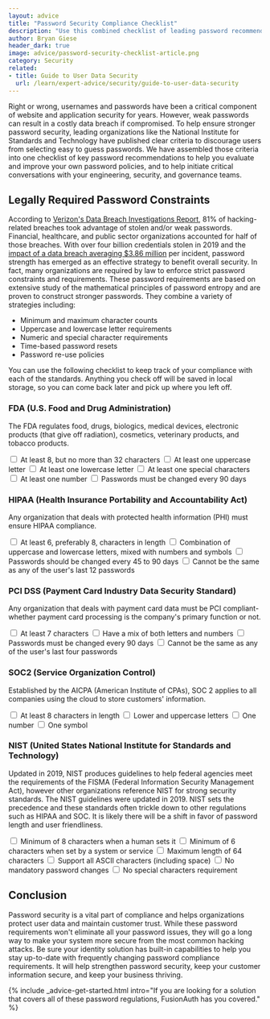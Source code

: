 ```yaml
---
layout: advice
title: "Password Security Compliance Checklist"
description: "Use this combined checklist of leading password recommendations to strengthen your company's password security policy, meet compliance standards, and minimize the risk of data theft."
author: Bryan Giese
header_dark: true
image: advice/password-security-checklist-article.png
category: Security
related:
- title: Guide to User Data Security
  url: /learn/expert-advice/security/guide-to-user-data-security
---
```


Right or wrong, usernames and passwords have been a critical component of website and application security for years. However, weak passwords can result in a costly data breach if compromised. To help ensure stronger password security, leading organizations like the National Institute for Standards and Technology have published clear criteria to discourage users from selecting easy to guess passwords. We have assembled those criteria into one checklist of key password recommendations to help you evaluate and improve your own password policies, and to help initiate critical conversations with your engineering, security, and governance teams.

## Legally Required Password Constraints

According to [Verizon's Data Breach Investigations Report](https://enterprise.verizon.com/resources/reports/dbir/ "Jump to Verizon's site"), 81% of hacking-related breaches took advantage of stolen and/or weak passwords. Financial, healthcare, and public sector organizations accounted for half of those breaches. With over four billion credentials stolen in 2019 and the [impact of a data breach averaging $3.86 million](https://www.forbes.com/sites/niallmccarthy/2018/07/13/the-average-cost-of-a-data-breach-is-highest-in-the-u-s-infographic/ "Jump to Forbes article") per incident, password strength has emerged as an effective strategy to benefit overall security. In fact, many organizations are required by law to enforce strict password constraints and requirements. These password requirements are based on extensive study of the mathematical principles of password entropy and are proven to construct stronger passwords. They combine a variety of strategies including:

- Minimum and maximum character counts
- Uppercase and lowercase letter requirements
- Numeric and special character requirements
- Time-based password resets
- Password re-use policies

You can use the following checklist to keep track of your compliance with each of the standards. Anything you check off will be saved in local storage, so you can come back later and pick up where you left off.

### FDA (U.S. Food and Drug Administration)

The FDA regulates food, drugs, biologics, medical devices, electronic products (that give off radiation), cosmetics, veterinary products, and tobacco products.

<label class="d-block">
<input type="checkbox" name="1"/> At least 8, but no more than 32 characters
</label>
<label class="d-block">
<input type="checkbox" name="2"/> At least one uppercase letter
</label>
<label class="d-block">
<input type="checkbox" name="3"/> At least one lowercase letter
</label>
<label class="d-block">
<input type="checkbox" name="4"/> At least one special characters
</label>
<label class="d-block">
<input type="checkbox" name="5"/> At least one number
</label>
<label class="d-block">
<input type="checkbox" name="6"/> Passwords must be changed every 90 days
</label>

### HIPAA (Health Insurance Portability and Accountability Act)

Any organization that deals with protected health information (PHI) must ensure HIPAA compliance.

<label class="d-block">
<input type="checkbox" name="7"/> At least 6, preferably 8, characters in length
</label>
<label class="d-block">
<input type="checkbox" name="8"/> Combination of uppercase and lowercase letters, mixed with numbers and symbols
</label>
<label class="d-block">
<input type="checkbox" name="9"/> Passwords should be changed every 45 to 90 days
</label>
<label class="d-block">
<input type="checkbox" name="10"/> Cannot be the same as any of the user's last 12 passwords
</label>

### PCI DSS (Payment Card Industry Data Security Standard)

Any organization that deals with payment card data must be PCI compliant-whether payment card processing is the company's primary function or not.

<label class="d-block">
<input type="checkbox" name="11"/> At least 7 characters
</label>
<label class="d-block">
<input type="checkbox" name="12"/> Have a mix of both letters and numbers
</label>
<label class="d-block">
<input type="checkbox" name="13"/> Passwords must be changed every 90 days
</label>
<label class="d-block">
<input type="checkbox" name="14"/> Cannot be the same as any of the user's last four passwords
</label>

### SOC2 (Service Organization Control)

Established by the AICPA (American Institute of CPAs), SOC 2 applies to all companies using the cloud to store customers' information.

<label class="d-block">
<input type="checkbox" name="15"/> At least 8 characters in length
</label>
<label class="d-block">
<input type="checkbox" name="16"/> Lower and uppercase letters
</label>
<label class="d-block">
<input type="checkbox" name="17"/> One number
</label>
<label class="d-block">
<input type="checkbox" name="18"/> One symbol
</label>

### NIST (United States National Institute for Standards and Technology)

Updated in 2019, NIST produces guidelines to help federal agencies meet the requirements of the FISMA (Federal Information Security Management Act), however other organizations reference NIST for strong security standards. The NIST guidelines were updated in 2019. NIST sets the precedence and these standards often trickle down to other regulations such as HIPAA and SOC. It is likely there will be a shift in favor of password length and user friendliness.

<label class="d-block">
<input type="checkbox" name="19"/> Minimum of 8 characters when a human sets it
</label>
<label class="d-block">
<input type="checkbox" name="20"/> Minimum of 6 characters when set by a system or service
</label>
<label class="d-block">
<input type="checkbox" name="21"/> Maximum length of 64 characters
</label>
<label class="d-block">
<input type="checkbox" name="22"/> Support all ASCII characters (including space)
</label>
<label class="d-block">
<input type="checkbox" name="23"/> No mandatory password changes
</label>
<label class="d-block">
<input type="checkbox" name="24"/> No special characters requirement
</label>

## Conclusion

Password security is a vital part of compliance and helps organizations protect user data and maintain customer trust. While these password requirements won't eliminate all your password issues, they will go a long way to make your system more secure from the most common hacking attacks. Be sure your identity solution has built-in capabilities to help you stay up-to-date with frequently changing password compliance requirements. It will help strengthen password security, keep your customer information secure, and keep your business thriving.

{% include _advice-get-started.html intro="If you are looking for a solution that covers all of these password regulations, FusionAuth has you covered." %}

<script type="text/javascript">
Prime.Document.onReady(function() {
  Prime.Document.query('input[type=checkbox]').each(function(e) {
    var value = Prime.Storage.getLocalObject('fusionAuthPasswordChecklist' + e.getAttribute('name'));
    if (value) {
      e.setChecked(value);
    }
    
    e.addEventListener('change', function(event) {
      var element = new Prime.Document.Element(event.currentTarget);
      Prime.Storage.setLocalObject('fusionAuthPasswordChecklist' + element.getAttribute('name'), element.isChecked());
    });
  });
});
</script>